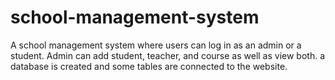 # school-management-system
A school management system where users can log in as an admin or a student.
Admin can add student, teacher, and course as well as view both.
a database is created and some tables are connected to the website.
